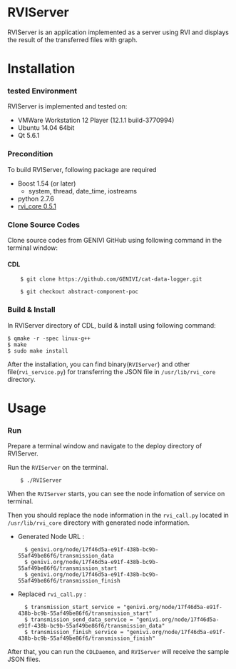 # RVIServer

RVIServer is an application implemented as a server using RVI and displays the result of the transferred files with graph.

# Installation

### tested Environment
RVIServer is implemented and tested on:
* VMWare Workstation 12 Player (12.1.1 build-3770994)
* Ubuntu 14.04 64bit
* Qt 5.6.1

### Precondition
To build RVIServer, following package are required
* Boost 1.54 (or later)
    * system, thread, date_time, iostreams
* python 2.7.6
* [rvi_core 0.5.1](https://github.com/GENIVI/rvi_core/releases)

### Clone Source Codes
Clone source codes from GENIVI GitHub using following command in the terminal window:
#### CDL

        $ git clone https://github.com/GENIVI/cat-data-logger.git

        $ git checkout abstract-component-poc

### Build & Install
In RVIServer directory of CDL, build & install using following command:

    $ qmake -r -spec linux-g++
    $ make
    $ sudo make install

After the installation, you can find binary(`RVIServer`) and other file(`rvi_service.py`) for transferring the JSON file in `/usr/lib/rvi_core` directory.

# Usage

### Run
Prepare a terminal window and navigate to the deploy directory of RVIServer.

Run the `RVIServer` on the terminal.

        $ ./RVIServer

When the `RVIServer` starts, you can see the node infomation of service on terminal.

Then you should replace the node information in the `rvi_call.py` located in `/usr/lib/rvi_core` directory with generated node information.

* Generated Node URL :

        $ genivi.org/node/17f46d5a-e91f-438b-bc9b-55af49be86f6/transmission_data
        $ genivi.org/node/17f46d5a-e91f-438b-bc9b-55af49be86f6/transmission_start
        $ genivi.org/node/17f46d5a-e91f-438b-bc9b-55af49be86f6/transmission_finish

* Replaced `rvi_call.py` :

        $ transmission_start_service = "genivi.org/node/17f46d5a-e91f-438b-bc9b-55af49be86f6/transmission_start"
        $ transmission_send_data_service = "genivi.org/node/17f46d5a-e91f-438b-bc9b-55af49be86f6/transmission_data"
        $ transmission_finish_service = "genivi.org/node/17f46d5a-e91f-438b-bc9b-55af49be86f6/transmission_finish"

After that, you can run the `CDLDaemon`, and `RVIServer` will receive the sample JSON files.
